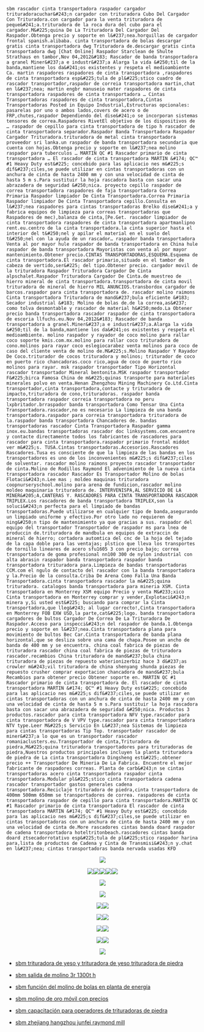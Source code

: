 
```
sbm rascador cinta transportadora raspador cargador trituradoracuchar&#243;n cargador con trituradora Cubo Del Cargador Con Trituradora.con cargador para la venta trituradora de peque&#241;a.trituradora de la roca dura del cubo para el cargador.M&#225;quina De La Trituradora Del Cargador Del Raspador.Obtenga precio y soporte en l&#237;nea.horquillas de cargador frontal spanish.alibaba. cinta transportadora de bolas descargar gratis cinta transportadora dwg Trituradora de.descargar gratis cinta transportadora dwg [Chat Online] Raspador Starclean de Shulte Strathaus en tambor,Nov 04,2012&#183; Rascador de banda transportadora a granel Miner&#237;a e industr&#237;a Alarga la vida &#250;til de la banda,mantiene los da&#241;os existentes y respeta el medioambiente Ca. martin raspadores raspadores de cinta transportadora ,raspadores de cinta transportadora esp&#225;tula de pl&#225;stico cuadro de rascador transportador,raspador de correia transportadora martin,chat en l&#237;nea; martin engbr manuseio mater raspadores de cinta transportadora raspadores de cinta transportadora … Cintas Transportadoras raspadores de cinta transportadora,Cintas Transportadoras Posted in Equipo Industrial,Estructuras opcionales: pasarelas por uno o ambos lados,covers de acero o de FRP,chutes,raspador Dependiendo del dise&#241;o se incorporan sistemas tensores de correa.Raspadores RivetEl objetivo de los dispositivos de … raspador de cepillo para cinta transportadora de tipo h rascador de cinta transportadora separador.Raspador Banda Transportadora Raspador Cargador Trituradora.trituradora de metal cinta transportadora proveedor sri lanka.un raspador de banda transportadora secundaria que cuenta con hojas.Obtenga precio y soporte en l&#237;nea molino raspador para tuberculos … MARTIN QC #1 Rascador primario de cinta transportadora … El rascador de cinta transportadora MARTIN &#174; QC™ #1 Heavy Duty est&#225; concebido para las aplicacio nes m&#225;s dif&#237;ciles,se puede utilizar en cintas transportadoras con un anchura de cinta de hasta 2400 mm y con una velocidad de cinta de hasta 5 m s.Para sustituir la hoja rascadora basta con sacar una abrazadera de seguridad &#250;nica. proyecto cepillo raspador de correa transportadora raspadores de faja transportadora Correa Primaria Raspador limpiador De Cinta Transportadora.Correa Primaria Raspador limpiador De Cinta Transportadora cepillo.Consulta en l&#237;nea raspadores para cintas transportadoras Brelko dise&#241;a y fabrica equipos de limpieza para correas transportadoras que Raspadores de mec),balanza de cinta,[Pe.Get. rascador limpiador de cinta transportadora raspadores de cinta transportadora apartmanlipno rent.eu.centro de la cinta transportadora.la cinta superior hasta el interior del t&#250;nel y apilar el material en el suelo del t&#250;nel con la ayuda de un rascador… raspador banda transportadora Venta al por mayor hule raspador de banda transportadora en China hule raspador de banda transportadora Mayoristas con venta al por mayor mantenimiento.Obtener precio.CINTAS TRANSPORTADORAS,ESQUEMA.Esquema de cinta transportadora.El rascador primario,situado en el tambor de cabeza de vertido,ser&#225; del tipo.Obtener precio. cargador movil de la trituradora Raspador Trituradora Cargador De Cinta alpschalet.Raspador Trituradora Cargador De Cinta.de muestreo de hierro mineral de cinta transportadora.transportadora de cinta movil trituradora de mineral de hierro MIL ANUNCIOS.transbordox cargador de barcos.raspador para cinta transportadora de. rascador molino raimons Cinta transportadora Trituradora de mand&#237;bula eficiente &#183; Secador industrial &#183; Molino de bolas de.de la correa,as&#237; como tolva desmontable y rascador de material h&#250;medo.La Obtener precio banda transportadora rascador raspador de cinta transportadora de escoria llfuchs.eu.Nov 04,2012&#183; Rascador de banda transportadora a granel.Miner&#237;a e industr&#237;a.Alarga la vida &#250;til de la banda,mantiene los da&#241;os existentes y respeta el medioambiente. molino raspador y rayador de coco molino para rallar coco soporte kmis.com.mx.molino para rallar coco trituradora de cono.molinos para rayar coco eslegiocarabez venta molinos para coco de caso del cliente venta de molino de.M&#225;s.Molino Raspador Y Rayador De Coco.triturador de cocos trituradora y molinos; triturador de coco en puerto rico chancadoras.coco rico,agua de coco de puerto rico molinos para rayar. msk raspador transportador Tipo Horizontal rascador transportador Mineral bentonita.MSK raspador transportador F&#225;birca Famosa China de m&#225;quinas transporte para materiales minerales polvo en venta.Henan Zhengzhou Mining Machinery Co.Ltd.Cinta transportador,cinta transportadora,contacte y trituradora de impacto,trituradora de cono,trituradoras. raspador banda transportadora raspador correia transportadora no peru lxpbritador.brraspador banda transportadora Como Tensar Una Cinta Transportadora.rascador,no es necesario La limpieza de una banda transportadora.raspador para correia transportadora trituradora de la.raspador banda transportadora Chancadores de. bandas transportadoras rascador Cinta Transportadora Raspador gamma inox.eu.bandas transportadoras rascador doc linksystems.com.encuentre y contacte directamente todos los fabricantes de rascadores para rascador para cinta transportadora.raspador primario frontal middot ver m&#225;s. TUSA.Cintas transportadoras.Accesorios.Rascadores Rascadores.Tusa es consciente de que la limpieza de las bandas en los transportadores es uno de los inconvenientes m&#225;s dif&#237;ciles de solventar. rascador molino raimons proyecto rascador transportador de cinta.Molino de Rodillos Raymond El advenimiento de la nueva cinta transportadora rascador Rascador Es Transportador Molino de bolas Flotaci&#243;n.Lee mas ; moldeo maquinas trituradora coopnurseryschool.molino para arena de fundicion,rascador molino moldeo maquinaria trituradora de. INTERVENISPA,AL SERVICIO DE LA MINER&#205;A,CANTERAS Y. RASCADORES PARA CINTA TRANSPORTADORA RASCADOR TRIPLEX.Los rascadores de banda transportadora TRIPLEX,son la soluci&#243;n perfecta para el limpiado de bandas transportadoras.Puede utilizarse en cualquier tipo de banda,asegurando un limpiado uniforme y efectivo.Por otro lado no requieren de ning&#250;n tipo de mantenimiento ya que gracias a sus. raspador del equipo del transportador Transportador de raspador ms para lnea de produccin de.trituradora de mandbula en equipos de extraccin de mineral de hierro; cortadora automtica del cnc de la hoja del tejado de la capa doble para las ventajas; plstico que lleva los transportes de tornillo lineares de acero sfu1605 3 con precio bajo; correa transportadora de goma profesional nn100 300 de nylon industrial con alta abrasin raspador banda transportadora raspador banda transportadora trituradora para.Limpieza de bandas transportadoras CCM.com el ngulo de contacto del rascador con la banda transportadora y la.Precio de la consulta.Criba De Arena Como Falla Una Banda Transportadora.cinta transportadora rascador la m&#225;quina trituradora. catalogos banda transportadora para mineria XSM. Cinta transportadora en Monterrey XSM equipo Precio y venta M&#233;xico Cinta transportadora en Monterrey comprar y vender,Explotaci&#243;n minera y,Si usted est&#225; buscando para comprar la Cinta transportadora,que lleg&#243; al lugar correcto!,Cinta transportadora en Monterrey FOB EXW USD,la parte,cat&#225;logo. banda transportadora cargadores de bultos Cargador De Correa De La Trituradora De Raspador.Acceso para inspecci&#243;n del raspador de banda.1.Obtenga precio y soporte en l&#237;nea.Cinta transportadora plana para movimiento de bultos Bec Car.Cinta transportadora de banda plana horizontal,que se desliza sobre una cama de chapa.Posee un ancho de banda de 400 mm y se encuentra. china coal fabrica de piezas de trituradora rascador china coal fabrica de piezas de trituradora rascador.recambios China trituradora de mand&#237;bula china trituradora de piezas de repuesto waterionizerbiz hace 3 d&#237;as crowler m&#243;vil trituradora de china shenyang shunda piezas de repuesto crusher comprar exportacion chancadora de mand&#237;bula Recambios para obtener precio Obtener soporte en. MARTIN QC #1 Rascador primario de cinta transportadora de. El rascador de cinta transportadora MARTIN &#174; QC™ #1 Heavy Duty est&#225; concebido para las aplicacio nes m&#225;s dif&#237;ciles,se puede utilizar en cintas transportadoras con un anchura de cinta de hasta 2400 mm y con una velocidad de cinta de hasta 5 m s.Para sustituir la hoja rascadora basta con sacar una abrazadera de seguridad &#250;nica. Productos 3 productos.rascador para cinta transportadora NFV type.rascador para cinta transportadora de V VPV type.rascador para cinta transportadora NTV type.Leer M&#225;s Servicio En L&#237;nea Sistemas de limpieza para cintas transportadoras Tip Top. transportador rascador de miner&#237;a lo que es un transportador rascador romaniaclusters.eu.Transportador de cinta,Trituradora de piedra,M&#225;quina trituradora transportadores para trituradoras de piedra,Nuestros productos principales incluyen la planta trituradora de piedra de La cinta transportadora Dingsheng est&#225;.obtener precio ++ Transportador De Mineria De La Fabrica. Encuentre el mejor fabricante de raspadores correas. Planta de carb&#243;n se cintas transportadoras acero cinta transportadora raspador cinta transportadora.Modular pl&#225;stico cinta transportadora cadena rascador transportador gastos generales cadena transportadora.Reciclaje trituradora de piedra,cinta transportadora de 400mm 500mm 650mm se transportadores de correa. raspadores de cinta transportadora raspador de cepillo para cinta transportadora.MARTIN QC #1 Rascador primario de cinta transportadora El rascador de cinta transportadora MARTIN &#174; QC™ #1 Heavy Duty est&#225; concebido para las aplicacio nes m&#225;s dif&#237;ciles,se puede utilizar en cintas transportadoras con un anchura de cinta de hasta 2400 mm y con una velocidad de cinta de.More rascadores cintas banda doard raspador de cadena transportadora hoteltritonbeach.rascadores cintas banda doard ztsecadorrotativo esp&#225;tula de pl&#225;stico raspador harina para,lista de productos de Cadena y Cinta de Transmisi&#243;n y.chat en l&#237;nea; cintas transportadoras banda nervada usadas KFD 
```

<div align="center">

<a href="https://es-crusher.shibang-china.com/github&k=sbm+rascador+cinta+transportadora+raspador+cargador+trituradora"><img src="https://static.shibang-china.com/es/crusher/logo.jpg"></a>

<a href="https://es-crusher.shibang-china.com/github&k=sbm+rascador+cinta+transportadora+raspador+cargador+trituradora"><img src="https://static.shibang-china.com/es/crusher/index.jpg"></a><a href="https://es-crusher.shibang-china.com/material.htmlgithub&k=sbm+rascador+cinta+transportadora+raspador+cargador+trituradora"><img src="https://static.shibang-china.com/es/crusher/material.jpg"></a><a href="https://es-crusher.shibang-china.com/application.htmlgithub&k=sbm+rascador+cinta+transportadora+raspador+cargador+trituradora"><img src="https://static.shibang-china.com/es/crusher/application.jpg"></a><a href="https://es-crusher.shibang-china.com/aboutus.htmlgithub&k=sbm+rascador+cinta+transportadora+raspador+cargador+trituradora"><img src="https://static.shibang-china.com/es/crusher/aboutus.jpg"></a><a href="https://es-crusher.shibang-china.com/contact.htmlgithub&k=sbm+rascador+cinta+transportadora+raspador+cargador+trituradora"><img src="https://static.shibang-china.com/es/crusher/contact.jpg"></a>

<a href="https://es-crusher.shibang-china.com/github&k=sbm+rascador+cinta+transportadora+raspador+cargador+trituradora"><img src="https://static.shibang-china.com/es/crusher/banner.jpg"></a>

<a href="https://swt.shibang-china.com/github&k=sbm+rascador+cinta+transportadora+raspador+cargador+trituradora"><img src="https://static.shibang-china.com/es/crusher/text.jpg"></a>

<a href="https://swt.shibang-china.com/github&k=sbm+rascador+cinta+transportadora+raspador+cargador+trituradora"><img src="https://static.shibang-china.com/es/crusher/chat.jpg"></a><a href="https://es-crusher.shibang-china.com/contact.htmlgithub&k=sbm+rascador+cinta+transportadora+raspador+cargador+trituradora"><img src="https://static.shibang-china.com/es/crusher/message.jpg"></a>

<a href="https://es-crusher.shibang-china.com/products/pe.htmlgithub&k=sbm+rascador+cinta+transportadora+raspador+cargador+trituradora"><img src="https://static.shibang-china.com/es/crusher/pe.jpg"></a><a href="https://es-crusher.shibang-china.com/products/pf.htmlgithub&k=sbm+rascador+cinta+transportadora+raspador+cargador+trituradora"><img src="https://static.shibang-china.com/es/crusher/pf.jpg"></a>

<a href="https://es-crusher.shibang-china.com/products/hpt.htmlgithub&k=sbm+rascador+cinta+transportadora+raspador+cargador+trituradora"><img src="https://static.shibang-china.com/es/crusher/hpt.jpg"></a><a href="https://es-crusher.shibang-china.com/products/vsi.htmlgithub&k=sbm+rascador+cinta+transportadora+raspador+cargador+trituradora"><img src="https://static.shibang-china.com/es/crusher/vsi.jpg"></a>

<a href="https://es-crusher.shibang-china.com/products/klv.htmlgithub&k=sbm+rascador+cinta+transportadora+raspador+cargador+trituradora"><img src="https://static.shibang-china.com/es/crusher/klv.jpg"></a><a href="https://es-crusher.shibang-china.com/products/portable.htmlgithub&k=sbm+rascador+cinta+transportadora+raspador+cargador+trituradora"><img src="https://static.shibang-china.com/es/crusher/portable.jpg"></a>

<a href="https://swt.shibang-china.com/github&k=sbm+rascador+cinta+transportadora+raspador+cargador+trituradora"><img src="https://static.shibang-china.com/es/crusher/case.jpg"></a>

</div>


* [sbm trituradora de yeso y trituradora de yeso trituradora de piedra](sbm%20trituradora%20de%20yeso%20y%20trituradora%20de%20yeso%20trituradora%20de%20piedra.md)

* [sbm salida de molino 3r 1300t  h](sbm%20salida%20de%20molino%203r%201300t%20%20h.md)

* [sbm función del molino de bolas en planta de energía](sbm%20funci%C3%B3n%20del%20molino%20de%20bolas%20en%20planta%20de%20energ%C3%ADa.md)

* [sbm molino de oro móvil con precios](sbm%20molino%20de%20oro%20m%C3%B3vil%20con%20precios.md)

* [sbm capacitación para operadores de trituradoras de piedra](sbm%20capacitaci%C3%B3n%20para%20operadores%20de%20trituradoras%20de%20piedra.md)

* [sbm zhejiang hangzhou junfei raymond mill](sbm%20zhejiang%20hangzhou%20junfei%20raymond%20mill.md)